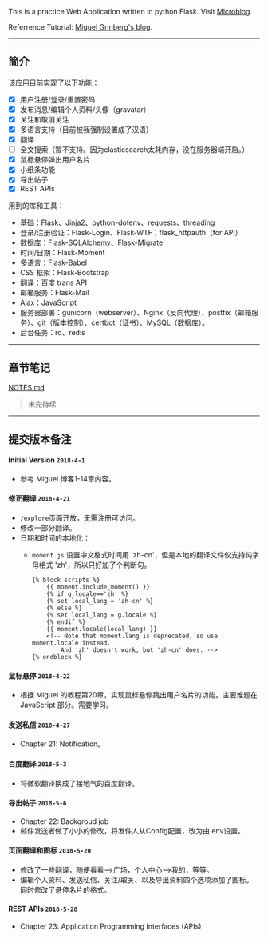 This is a practice Web Application written in python Flask. Visit [Microblog](https://koya.chzcc.live/explore).

Referrence Tutorial: [Miguel Grinberg's blog](https://github.com/miguelgrinberg/microblog).

---

## 简介

该应用目前实现了以下功能：

- [x] 用户注册/登录/重置密码
- [x] 发布消息/编辑个人资料/头像（gravatar）
- [x] 关注和取消关注
- [x] 多语言支持（目前被我强制设置成了汉语）
- [x] 翻译
- [ ] 全文搜索（暂不支持。因为elasticsearch太耗内存，没在服务器端开启。）
- [x] 鼠标悬停弹出用户名片
- [x] 小纸条功能
- [x] 导出帖子
- [x] REST APIs

用到的库和工具：

- 基础：Flask、Jinja2、python-dotenv、requests、threading
- 登录/注册验证：Flask-Login、Flask-WTF；flask_httpauth（for API）
- 数据库：Flask-SQLAlchemy、Flask-Migrate
- 时间/日期：Flask-Moment
- 多语言：Flask-Babel
- CSS 框架：Flask-Bootstrap
- 翻译：百度 trans API
- 邮箱服务：Flask-Mail
- Ajax：JavaScript
- 服务器部署：gunicorn（webserver）、Nginx（反向代理）、postfix（邮箱服务）、git（版本控制）、certbot（证书）、MySQL（数据库）。
- 后台任务：rq、redis

---

## 章节笔记

[NOTES.md](./NOTES.md)
> 未完待续

---

## 提交版本备注

#### Initial Version `2018-4-1`

- 参考 Miguel 博客1-14章内容。

#### 修正翻译 `2018-4-21`

- `/explore`页面开放，无需注册可访问。
- 修改一部分翻译。
- 日期和时间的本地化：
    - `moment.js` 设置中文格式时间用 'zh-cn'，但是本地的翻译文件仅支持纯字母格式 'zh'，所以只好加了个判断句。
    
        ```
        {% block scripts %}
            {{ moment.include_moment() }}
            {% if g.locale=='zh' %}
            {% set local_lang = 'zh-cn' %}
            {% else %}
            {% set local_lang = g.locale %}
            {% endif %}
            {{ moment.locale(local_lang) }}
            <!-- Note that moment.lang is deprecated, so use moment.locale instead. 
                And 'zh' doesn't work, but 'zh-cn' does. -->
        {% endblock %}
        ```
#### 鼠标悬停 `2018-4-22`

- 根据 Miguel 的教程第20章，实现鼠标悬停跳出用户名片的功能。主要难题在 JavaScript 部分。需要学习。

#### 发送私信 `2018-4-27`

- Chapter 21: Notification。

#### 百度翻译 `2018-5-3`

- 将微软翻译换成了接地气的百度翻译。

#### 导出帖子 `2018-5-6`

- Chapter 22: Backgroud job
- 邮件发送者做了小小的修改，将发件人从Config配置，改为由.env设置。

#### 页面翻译和图标 `2018-5-20`

- 修改了一些翻译，随便看看-->广场，个人中心-->我的，等等。
- 编辑个人资料、发送私信、关注/取关、以及导出资料四个选项添加了图标。同时修改了悬停名片的格式。

#### REST APIs `2018-5-28`

- Chapter 23: Application Programming Interfaces (APIs) 

